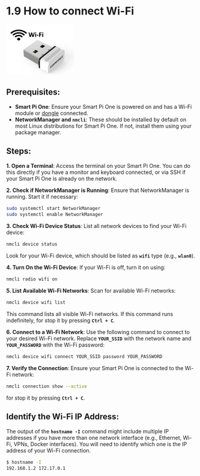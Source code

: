 # 1.9 How to connect Wi-Fi

![Smart PI One - Wifi](../../img/SmartPi/SmartPi_Connect_Wifi/SmartPi_Connect_Wifi_1.png)

## Prerequisites:
- **Smart Pi One**: Ensure your Smart Pi One is powered on and has a Wi-Fi module or [dongle](https://wanhao-europe.com/collections/yumi-accessoires-diy/products/cle-wifi-compaitble-windows-linux-2-4g) connected.
- **NetworkManager and `nmcli`**: These should be installed by default on most Linux distributions for Smart Pi One. If not, install them using your package manager.

## Steps: 

**1. Open a Terminal**:
   Access the terminal on your Smart Pi One. You can do this directly if you have a monitor and keyboard connected, or via SSH if your Smart Pi One is already on the network.

**2. Check if NetworkManager is Running**:
   Ensure that NetworkManager is running. Start it if necessary:
   ```bash
   sudo systemctl start NetworkManager
   sudo systemctl enable NetworkManager
   ```

**3. Check Wi-Fi Device Status**:
   List all network devices to find your Wi-Fi device:
   ```bash
   nmcli device status
   ```
   Look for your Wi-Fi device, which should be listed as **`wifi`** type (e.g., **`wlan0`**).

**4. Turn On the Wi-Fi Device**:
   If your Wi-Fi is off, turn it on using:
   ```bash
   nmcli radio wifi on
   ```

**5. List Available Wi-Fi Networks**:
   Scan for available Wi-Fi networks:
   ```bash
   nmcli device wifi list
   ```
   This command lists all visible Wi-Fi networks. If this command runs indefinitely, for stop it by pressing **`Ctrl + C`**.

**6. Connect to a Wi-Fi Network**:
   Use the following command to connect to your desired Wi-Fi network. Replace **`YOUR_SSID`** with the network name and **`YOUR_PASSWORD`** with the Wi-Fi password:
   ```bash
   nmcli device wifi connect YOUR_SSID password YOUR_PASSWORD
   ```

**7. Verify the Connection**:
   Ensure your Smart Pi One is connected to the Wi-Fi network:
   ```bash
   nmcli connection show --active
   ```
   for stop it by pressing **`Ctrl + C`**.


## Identify the Wi-Fi IP Address:
   The output of the **`hostname -I`** command might include multiple IP addresses if you have more than one network interface (e.g., Ethernet, Wi-Fi, VPNs, Docker interfaces). You will need to identify which one is the IP address of your Wi-Fi connection.
   ```bash
   $ hostname -I
   192.168.1.2 172.17.0.1
   ```

